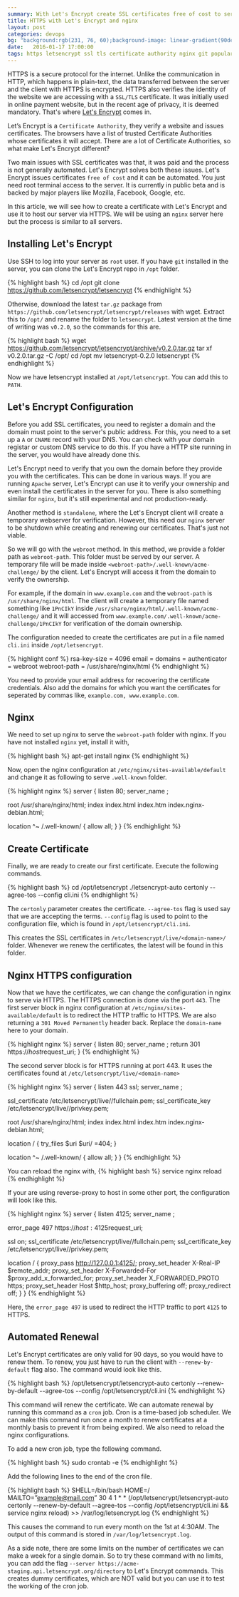 ```yaml
---
summary: With Let's Encrypt create SSL certificates free of cost to serve your site via HTTPS. Also, see how to automate the process of renewing these certificates.
title: HTTPS with Let's Encrypt and nginx
layout: post
categories: devops
bg: "background:rgb(231, 76, 60);background-image: linear-gradient(90deg, rgb(231, 76, 60) 25%, rgb(241, 196, 15) 100%);background-image: -moz-linear-gradient(left, rgb(231, 76, 60) 25%, rgb(241, 196, 15) 100%);background-image: -webkit-linear-gradient(left, rgb(231, 76, 60) 25%, rgb(241, 196, 15) 100%);background-image: -o-linear-gradient(left, rgb(231, 76, 60) 25%, rgb(241, 196, 15) 100%);background-image: -ms-linear-gradient(left, rgb(231, 76, 60) 25%, rgb(241, 196, 15) 100%);"
date:   2016-01-17 17:00:00
tags: https letsencrypt ssl tls certificate authority nginx git popular
---
```

HTTPS is a secure protocol for the internet. Unlike the communication in HTTP, which happens in plain-text, the data transferred between the server and the client with HTTPS is encrypted. HTTPS also verifies the identity of the website we are accessing with a `SSL/TLS` certificate. It was initially used in online payment website, but in the recent age of privacy, it is deemed mandatory. That's where [Let's Encrypt](https://letsencrypt.org/) comes in.

Let’s Encrypt is a `Certificate Authority`, they verify a website and issues certificates. The browsers have a list of trusted Certificate Authorities whose certificates it will accept. There are a lot of Certificate Authorities, so what make Let's Encrypt different?

Two main issues with SSL certificates was that, it was paid and the process is not generally automated. Let's Encrypt solves both these issues. Let's Encrypt issues certificates `free of cost` and it can be automated. You just need root terminal access to the server. It is currently in public beta and is backed by major players like Mozilla, Facebook, Google, etc. 

In this article, we will see how to create a certificate with Let's Encrypt and use it to host our server via HTTPS. We will be using an `nginx` server here but the process is similar to all servers.

Installing Let's Encrypt
------------------------
Use SSH to log into your server as `root` user. If you have `git` installed in the server, you can clone the Let's Encrypt repo in `/opt` folder.

{% highlight bash %}
cd /opt
git clone https://github.com/letsencrypt/letsencrypt
{% endhighlight %}

Otherwise, download the latest `tar.gz` package from `https://github.com/letsencrypt/letsencrypt/releases` with wget. Extract this to `/opt/` and rename the folder to `letsencrypt`. Latest version at the time of writing was `v0.2.0`, so the commands for this are.

{% highlight bash %}
wget https://github.com/letsencrypt/letsencrypt/archive/v0.2.0.tar.gz
tar xf v0.2.0.tar.gz -C /opt/
cd /opt
mv letsencrypt-0.2.0 letsencrypt
{% endhighlight %}

Now we have letsencrypt installed at `/opt/letsencrypt`. You can add this to `PATH`.

Let's Encrypt Configuration
---------------------------
Before you add SSL certificates, you need to register a domain and the domain must point to the server's public address. For this, you need to a set up a `A` or `CNAME` record with your DNS. You can check with your domain registar or custom DNS service to do this. If you have a HTTP site running in the server, you would have already done this.

Let's Encrypt need to verify that you own the domain before they provide you with the certificates. This can be done in various ways. If you are running `Apache` server, Let's Encrypt can use it to verify your ownership and even install the certificates in the server for you. There is also something similar for `nginx`, but it's still experimental and not production-ready. 

Another method is `standalone`, where the Let's Encrypt client will create a temporary webserver for verification. However, this need our `nginx` server to be shutdown while creating and renewing our certificates. That's just not viable. 

So we will go with the `webroot` method. In this method, we provide a folder path as `webroot-path`. This folder must be served by our server. A temporary file will be made inside `<webroot-path>/.well-known/acme-challenge/` by the client. Let's Encrypt will access it from the domain to verify the ownership.

For example, if the domain in `www.example.com` and the `webroot-path` is `/usr/share/nginx/html`. The client will create a temporary file named something like `1PnCIkY` inside `/usr/share/nginx/html/.well-known/acme-challenge/` and it will accessed from `www.example.com/.well-known/acme-challenge/1PnCIkY` for verification of the domain ownership.

The configuration needed to create the certificates are put in a file named `cli.ini` inside `/opt/letsencrypt`.

{% highlight conf %}
rsa-key-size = 4096
email = <your-email>
domains = <domains>
authenticator = webroot
webroot-path = /usr/share/nginx/html
{% endhighlight %}

You need to provide your email address for recovering the certificate credentials. Also add the domains for which you want the certificates for seperated by commas like, `example.com, www.example.com`.

Nginx
-----
We need to set up nginx to serve the `webroot-path` folder with nginx. If you have not installed `nginx` yet, install it with,

{% highlight bash %}
apt-get install nginx
{% endhighlight %}

Now, open the nginx configuration at `/etc/nginx/sites-available/default` and change it as following to serve `.well-known` folder.

{% highlight nginx %}
server {
  listen 80;
  server_name <domain-name>;
  
  root /usr/share/nginx/html;
  index index.html index.htm index.nginx-debian.html;

  location ^~ /.well-known/ {
    allow all;
  }
}
{% endhighlight %}

Create Certificate
------------------
Finally, we are ready to create our first certificate. Execute the following commands.

{% highlight bash %}
cd /opt/letsencrypt
./letsencrypt-auto certonly --agree-tos --config cli.ini
{% endhighlight %}

The `certonly` parameter creates the certificate. `--agree-tos` flag is used say that we are accepting the terms. `--config` flag is used to point to the configuration file, which is found in `/opt/letsencrypt/cli.ini`.

This creates the SSL certificates in `/etc/letsencrypt/live/<domain-name>/` folder. Whenever we renew the certificates, the latest will be found in this folder.

Nginx HTTPS configuration
-------------------------
Now that we have the certificates, we can change the configuration in nginx to serve via HTTPS. The HTTPS connection is done via the port `443`. The first server block in nginx configuration at `/etc/nginx/sites-available/default` is to redirect the HTTP traffic to HTTPS. We are also returning a `301 Moved Permanently` header back. Replace the `domain-name` here to your domain.

{% highlight nginx %}
server {
  listen 80;
  server_name <domain-name>;
  return 301 https://$host$request_uri;
}
{% endhighlight %}

The second server block is for HTTPS running at port 443. It uses the certificates found at `/etc/letsencrypt/live/<domain-name>`

{% highlight nginx %}
server {
  listen 443 ssl;
  server_name <domain-name>;

  ssl_certificate /etc/letsencrypt/live/<domain-name>/fullchain.pem;
  ssl_certificate_key /etc/letsencrypt/live/<domain-name>/privkey.pem;

  root /usr/share/nginx/html;
  index index.html index.htm index.nginx-debian.html;

  location / {
    try_files $uri $uri/ =404;
  }

  location ^~ /.well-known/ {
    allow all;
  }
}
{% endhighlight %}

You can reload the nginx with,
{% highlight bash %}
service nginx reload
{% endhighlight %}

If your are using reverse-proxy to host in some other port, the configuration will look like this.

{% highlight nginx %}
server {
  listen 4125;
  server_name <domain-name>;

  error_page 497 https://$host:4125$request_uri;

  ssl on;
  ssl_certificate /etc/letsencrypt/live/<domain-name>/fullchain.pem;
  ssl_certificate_key /etc/letsencrypt/live/<domain-name>/privkey.pem;

  location / {
    proxy_pass          http://127.0.0.1:4125/;
    proxy_set_header    X-Real-IP         $remote_addr;
    proxy_set_header    X-Forwarded-For   $proxy_add_x_forwarded_for;
    proxy_set_header    X_FORWARDED_PROTO https;
    proxy_set_header    Host              $http_host;
    proxy_buffering     off;
    proxy_redirect      off;
  }
}
{% endhighlight %}

Here, the `error_page 497` is used to redirect the HTTP traffic to port `4125` to HTTPS.

Automated Renewal
-----------------
Let's Encrypt certificates are only valid for 90 days, so you would have to renew them. To renew, you just have to run the client with `--renew-by-default` flag also. The command would look like this.

{% highlight bash %}
/opt/letsencrypt/letsencrypt-auto certonly --renew-by-default --agree-tos --config /opt/letsencrypt/cli.ini
{% endhighlight %}

This command will renew the certificate. We can automate renewal by running this command as a `cron` job. Cron is a time-based job scheduler. We can make this command run once a month to renew certificates at a monthly basis to prevent it from being expired. We also need to reload the nginx configurations.

To add a new cron job, type the following command.

{% highlight bash %}
sudo crontab -e
{% endhighlight %}

Add the following lines to the end of the cron file.

{% highlight bash %}
SHELL=/bin/bash
HOME=/
MAILTO=”example@mail.com”
30 4 1 * * (/opt/letsencrypt/letsencrypt-auto certonly --renew-by-default --agree-tos --config /opt/letsencrypt/cli.ini && service nginx reload) >> /var/log/letsencrypt.log
{% endhighlight %}

This causes the command to run every month on the 1st at 4:30AM. The output of this command is stored in `/var/log/letsencrypt.log`.

As a side note, there are some limits on the number of certificates we can make a week for a single domain. So to try these command with no limits, you can add the flag `--server https://acme-staging.api.letsencrypt.org/directory` to Let's Encrypt commands. This creates dummy certificates, which are NOT valid but you can use it to test the working of the cron job.